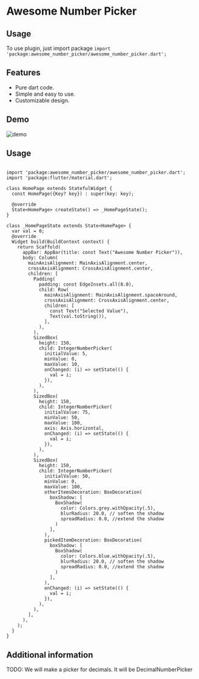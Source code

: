 # Awesome Number Picker

## Usage

To use plugin, just import package `import 'package:awesome_number_picker/awesome_number_picker.dart';`

## Features

- Pure dart code.
- Simple and easy to use.
- Customizable design.

## Demo
![demo](https://user-images.githubusercontent.com/22174249/164168143-26681e0d-6fd5-4867-8cf1-a22de85d291f.gif)

## Usage

```

import 'package:awesome_number_picker/awesome_number_picker.dart';
import 'package:flutter/material.dart';

class HomePage extends StatefulWidget {
  const HomePage({Key? key}) : super(key: key);

  @override
  State<HomePage> createState() => _HomePageState();
}

class _HomePageState extends State<HomePage> {
  var val = 0;
  @override
  Widget build(BuildContext context) {
    return Scaffold(
      appBar: AppBar(title: const Text("Awesome Number Picker")),
      body: Column(
        mainAxisAlignment: MainAxisAlignment.center,
        crossAxisAlignment: CrossAxisAlignment.center,
        children: [
          Padding(
            padding: const EdgeInsets.all(8.0),
            child: Row(
              mainAxisAlignment: MainAxisAlignment.spaceAround,
              crossAxisAlignment: CrossAxisAlignment.center,
              children: [
                const Text("Selected Value"),
                Text(val.toString()),
              ],
            ),
          ),
          SizedBox(
            height: 150,
            child: IntegerNumberPicker(
              initialValue: 5,
              minValue: 0,
              maxValue: 10,
              onChanged: (i) => setState(() {
                val = i;
              }),
            ),
          ),
          SizedBox(
            height: 150,
            child: IntegerNumberPicker(
              initialValue: 75,
              minValue: 50,
              maxValue: 100,
              axis: Axis.horizontal,
              onChanged: (i) => setState(() {
                val = i;
              }),
            ),
          ),
          SizedBox(
            height: 150,
            child: IntegerNumberPicker(
              initialValue: 50,
              minValue: 0,
              maxValue: 100,
              otherItemsDecoration: BoxDecoration(
                boxShadow: [
                  BoxShadow(
                    color: Colors.grey.withOpacity(.5),
                    blurRadius: 20.0, // soften the shadow
                    spreadRadius: 0.0, //extend the shadow
                  )
                ],
              ),
              pickedItemDecoration: BoxDecoration(
                boxShadow: [
                  BoxShadow(
                    color: Colors.blue.withOpacity(.5),
                    blurRadius: 20.0, // soften the shadow
                    spreadRadius: 0.0, //extend the shadow
                  )
                ],
              ),
              onChanged: (i) => setState(() {
                val = i;
              }),
            ),
          ),
        ],
      ),
    );
  }
}

```

## Additional information

TODO: We will make a picker for decimals. It will be DecimalNumberPicker
